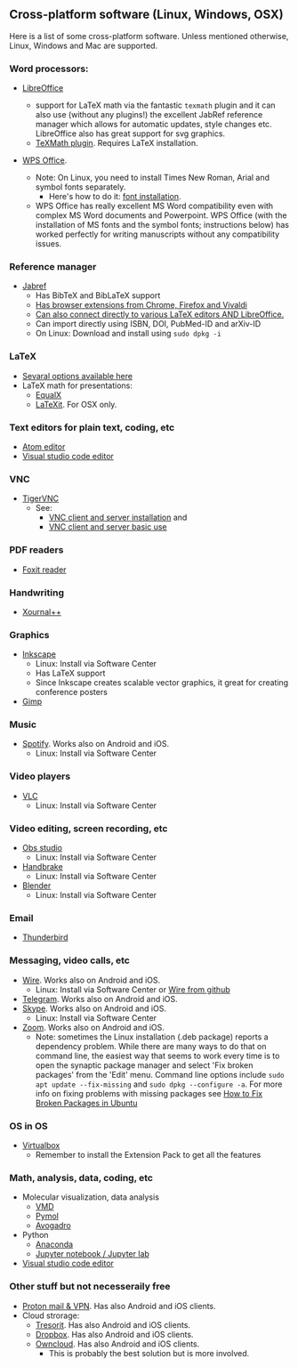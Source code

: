 ## Cross-platform software (Linux, Windows, OSX)



Here is a list of some cross-platform software. Unless mentioned otherwise, Linux, Windows and Mac are supported.

### Word processors:

- [LibreOffice](https://www.libreoffice.org/)
  - support for LaTeX math via the fantastic `texmath` plugin and it can also use (without any plugins!) the excellent JabRef reference manager which allows for automatic updates, style changes etc. LibreOffice also has great support for svg graphics.
  - [TeXMath plugin](http://roland65.free.fr/texmaths/). Requires LaTeX installation. 
  
- [WPS Office](https://www.wps.com/). 
  - Note: On Linux, you need to install Times New Roman, Arial and symbol fonts separately. 
    - Here's how to do it: [font installation](ubuntu/word-processors-with-gui.md).
  - WPS Office has really excellent MS Word compatibility even with complex MS Word documents and Powerpoint. WPS Office (with the installation of MS fonts and the symbol fonts; instructions below) has worked perfectly for writing manuscripts without any compatibility issues.

### Reference manager
- [Jabref](https://www.jabref.org/)
  - Has BibTeX and BibLaTeX support
  - [Has browser extensions from Chrome, Firefox and Vivaldi](https://docs.jabref.org/collect/jabref-browser-extension)
  - [Can also connect directly to various LaTeX editors AND LibreOffice.](https://docs.jabref.org/advanced/resources)
  - Can import directly using  ISBN, DOI, PubMed-ID and arXiv-ID
  - On Linux: Download and install using `sudo dpkg -i`

### LaTeX

- [Sevaral options available here](https://www.latex-project.org)
- LaTeX math for presentations:
  - [EqualX](http://equalx.sourceforge.net/)
  - [LaTeXit](https://www.chachatelier.fr/latexit/). For OSX only.



### Text editors for plain text, coding, etc

- [Atom editor](https://atom.io/)
- [Visual studio code editor](https://code.visualstudio.com/)

### VNC 
- [TigerVNC](https://tigervnc.org/)
  - See: 
    - [VNC client and server installation](./computer-stuff/vnc-installation.md) and 
    - [VNC client and server basic use](computer-stuff/vnc-how-to-use.md )
### PDF readers

- [Foxit reader](https://www.foxitsoftware.com/pdf-reader/)

### Handwriting

- [Xournal++](https://github.com/xournalpp/xournalpp)

### Graphics

- [Inkscape](https://inkscape.org/)
    - Linux: Install via Software Center
    - Has LaTeX support
    - Since Inkscape creates scalable vector graphics, it great for creating conference posters
- [Gimp](https://www.gimp.org/)

### Music
- [Spotify](https://www.spotify.com). Works also on Android and iOS.
    - Linux: Install via Software Center

### Video players

- [VLC](https://www.videolan.org/)
  - Linux: Install via Software Center


### Video editing, screen recording, etc

- [Obs studio](https://obsproject.com/)
    - Linux: Install via Software Center
- [Handbrake](https://handbrake.fr/)
     - Linux: Install via Software Center
- [Blender](https://www.blender.org/https://www.blender.org/)
    - Linux: Install via Software Center

### Email
- [Thunderbird](https://www.thunderbird.net)

### Messaging, video calls, etc

- [Wire](https://wire.com).  Works also on Android and iOS.
  - Linux: Install via Software Center or [Wire from github](https://github.com/wireapp/wire-desktop/wiki/How-to-install-Wire-for-Desktop-on-Linux)
- [Telegram](https://telegram.org/). Works also on Android and iOS.
- [Skype](https://www.skype.com). Works also on Android and iOS.
    - Linux: Install via Software Center
- [Zoom](https://zoom.us/). Works also on Android and iOS.
  - Note: sometimes the Linux installation (.deb package) reports a dependency problem. While there are many ways to do that on command line, the easiest way that seems to work every time is to open the synaptic package manager and select 'Fix broken packages' from the 'Edit' menu. Command line options include
 `sudo apt update --fix-missing` and  `sudo dpkg --configure -a`. For more info on fixing problems with missing packages see [How to Fix Broken Packages in Ubuntu](https://www.maketecheasier.com/fix-broken-packages-ubuntu/)
  

### OS in OS
- [Virtualbox](https://www.virtualbox.org/)
  - Remember to install the Extension Pack to get all the features

### Math, analysis, data, coding, etc

- Molecular visualization, data analysis
  - [VMD](https://www.ks.uiuc.edu/Research/vmd/)
  - [Pymol](https://pymol.org)
  - [Avogadro](https://avogadro.cc/)
- Python
  - [Anaconda](https://www.anaconda.com/)
  - [Jupyter notebook / Jupyter lab](https://jupyter.org/)
- [Visual studio code editor](https://code.visualstudio.com/)

### Other stuff but not necesseraily free

- [Proton mail & VPN](https://protonmail.com/). Has also Android and iOS clients.
- Cloud strorage:
  - [Tresorit](https://tresorit.com). Has also Android and iOS clients.
  - [Dropbox](https://www.dropbox.com/). Has also Android and iOS clients.
  - [Owncloud](https://owncloud.org/). Has also Android and iOS clients.
    - This is probably the best solution but is more involved. 

